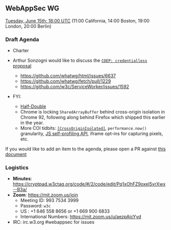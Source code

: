 ## WebAppSec WG

[Tuesday, June 15th: 18:00 UTC](https://www.timeanddate.com/worldclock/fixedtime.html?iso=20210615T1800) (11:00 California, 14:00 Boston, 19:00 London, 20:00 Berlin)

### Draft Agenda

*   Charter

*   Arthur Sonzogni would like to discuss the [`COEP: credentialless` proposal](https://htmlpreview.github.io/?https://github.com/mikewest/credentiallessness/blob/main/index.html)
    * https://github.com/whatwg/html/issues/6637
    * https://github.com/whatwg/fetch/pull/1229
    * https://github.com/w3c/ServiceWorker/issues/1592

*   FYI:
    *   [Half-Double](https://github.com/google/hammer-kit/blob/main/20210525_half_double.pdf)
    *   Chrome is locking `SharedArrayBuffer` behind cross-origin isolation in Chrome 92, following along behind Firefox which shipped this earlier in the year.
    *   More COI tidbits: [`[CrossOriginIsolated]`](https://heycam.github.io/webidl/#CrossOriginIsolated), `performance.now()` granularity, [JS self-profiling API](https://github.com/shhnjk/shhnjk.github.io/tree/main/investigations/js-self-profiling), iframe opt-ins for capturing pixels, etc.

If you would like to add an item to the agenda, please open a PR against [this document](https://github.com/w3c/webappsec/blob/master/meetings/2021/2021-06-15-agenda.md)

### Logistics

*   **Minutes**: https://cryptpad.w3ctag.org/code/#/2/code/edit/Pq1xOhFZ9oxeI5vrXwx--B3a/
*   **Zoom**: https://mit.zoom.us/join
    * Meeting ID: 993 7534 3999
    * Password: `w3c`
    * US : +1 646 558 8656 or +1 669 900 6833
    * International Numbers: https://mit.zoom.us/u/aezpAicYyd
*   IRC: irc.w3.org #webappsec for issues
